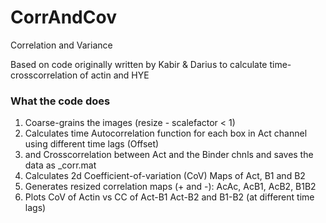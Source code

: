 # CorrAndCov
Correlation and Variance

Based on code originally written by Kabir & Darius to calculate time-crosscorrelation of actin and HYE

### What the code does
1. Coarse-grains the images (resize - scalefactor < 1)
2. Calculates time Autocorrelation function for each box in Act channel using different time lags (Offset)
3. and Crosscorrelation between Act and the Binder chnls and saves the data as <imname>_corr.mat
4. Calculates 2d Coefficient-of-variation (CoV) Maps of Act, B1 and B2
5. Generates resized correlation maps (+ and -): AcAc, AcB1, AcB2, B1B2
6. Plots CoV of Actin vs CC of Act-B1 Act-B2 and B1-B2 (at different time lags)
